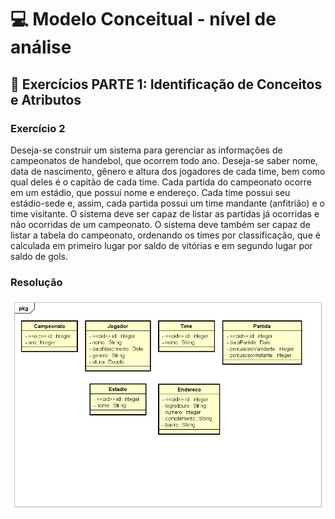 # 💻 Modelo Conceitual - nível de análise

## 📝 Exercícios PARTE 1: Identificação de Conceitos e Atributos

### Exercício 2

Deseja-se construir um sistema para gerenciar as informações de campeonatos de handebol, que ocorrem todo ano. Deseja-se saber nome, data de nascimento, gênero e altura dos
jogadores de cada time, bem como qual deles é o capitão de cada time. Cada partida do campeonato ocorre em um estádio, que possui nome e endereço. Cada time possui seu estádio-sede e, assim, cada partida possui um time mandante (anfitrião) e o time visitante. O sistema deve ser capaz de listar as partidas já ocorridas e não ocorridas de um campeonato. O sistema deve também ser capaz de listar a tabela do campeonato, ordenando os times por classificação, que é calculada em primeiro lugar por saldo de vitórias e em segundo lugar por saldo de gols.

### Resolução

![exercicio2](exercicio2.png)



